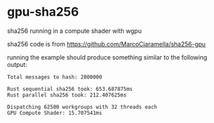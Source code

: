 # gpu-sha256
sha256 running in a compute shader with wgpu

sha256 code is from https://github.com/MarcoCiaramella/sha256-gpu

running the example should produce something similar to the following output:

```
Total messages to hash: 2000000

Rust sequential sha256 took: 653.687875ms
Rust parallel sha256 took: 212.407625ms

Dispatching 62500 workgroups with 32 threads each
GPU Compute Shader: 15.707541ms
```

